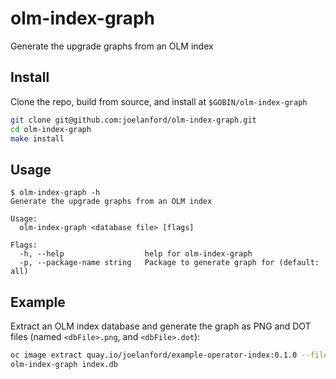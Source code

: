 # olm-index-graph
Generate the upgrade graphs from an OLM index

## Install

Clone the repo, build from source, and install at `$GOBIN/olm-index-graph`

```sh
git clone git@github.com:joelanford/olm-index-graph.git
cd olm-index-graph
make install
```

## Usage

```
$ olm-index-graph -h
Generate the upgrade graphs from an OLM index

Usage:
  olm-index-graph <database file> [flags]

Flags:
  -h, --help                  help for olm-index-graph
  -p, --package-name string   Package to generate graph for (default: all)
```

## Example

Extract an OLM index database and generate the graph as PNG and DOT files (named `<dbFile>.png`, and `<dbFile>.dot`):

```sh
oc image extract quay.io/joelanford/example-operator-index:0.1.0 --file=/database/index.db
olm-index-graph index.db
```
